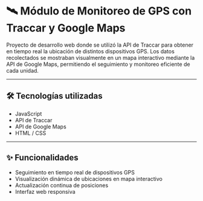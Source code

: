 # 🛰️ Módulo de Monitoreo de GPS con Traccar y Google Maps

Proyecto de desarrollo web donde se utilizó la API de Traccar para obtener en tiempo real la ubicación de distintos dispositivos GPS. Los datos recolectados se mostraban visualmente en un mapa interactivo mediante la API de Google Maps, permitiendo el seguimiento y monitoreo eficiente de cada unidad.

---

## 🛠️ Tecnologías utilizadas

- JavaScript  
- API de Traccar  
- API de Google Maps  
- HTML / CSS

---

## ✨ Funcionalidades

- Seguimiento en tiempo real de dispositivos GPS  
- Visualización dinámica de ubicaciones en mapa interactivo  
- Actualización continua de posiciones  
- Interfaz web responsiva
